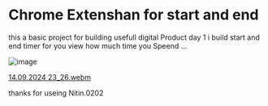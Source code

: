 # Chrome Extenshan for start and end 
this a basic project for building usefull digital Product day 1 
i build start and end timer for you view how much time you Speend ...

![image](https://github.com/user-attachments/assets/e502b51e-3bf6-4aad-9b50-a07d110ca96a)

[14.09.2024 23_26.webm](https://github.com/user-attachments/assets/a3ccb2ca-c448-4379-ac71-a6ac68fe49b8)

thanks for useing 
Nitin.0202
